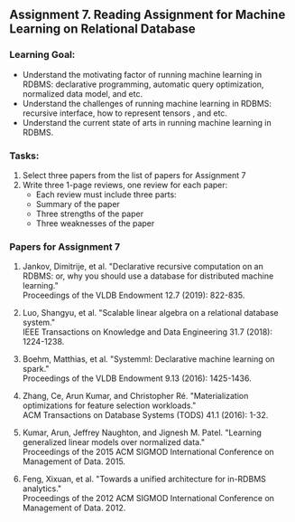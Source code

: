 ## Assignment 7. Reading Assignment for Machine Learning on Relational Database

### Learning Goal:
- Understand the motivating factor of running machine learning in RDBMS: declarative programming, automatic query optimization, normalized data model, and etc.  
- Understand the challenges of running machine learning in RDBMS: recursive interface, how to represent tensors , and etc.  
- Understand the current state of arts in running machine learning in RDBMS.  


### Tasks:
1. Select three papers from the list of papers for Assignment 7
2. Write three 1-page reviews, one review for each paper:
    - Each review must include three parts: 
    - Summary of the paper
    - Three strengths of the paper
    - Three weaknesses of the paper



### Papers for Assignment 7

1. Jankov, Dimitrije, et al. "Declarative recursive computation on an RDBMS: or, why you should use a database for distributed machine learning."   
   Proceedings of the VLDB Endowment 12.7 (2019): 822-835.

2. Luo, Shangyu, et al. "Scalable linear algebra on a relational database system."   
   IEEE Transactions on Knowledge and Data Engineering 31.7 (2018): 1224-1238.

3. Boehm, Matthias, et al. "Systemml: Declarative machine learning on spark."   
   Proceedings of the VLDB Endowment 9.13 (2016): 1425-1436.
   
4. Zhang, Ce, Arun Kumar, and Christopher Ré. "Materialization optimizations for feature selection workloads."   
   ACM Transactions on Database Systems (TODS) 41.1 (2016): 1-32.

5. Kumar, Arun, Jeffrey Naughton, and Jignesh M. Patel. "Learning generalized linear models over normalized data."   
   Proceedings of the 2015 ACM SIGMOD International Conference on Management of Data. 2015.
   
6. Feng, Xixuan, et al. "Towards a unified architecture for in-RDBMS analytics."    
   Proceedings of the 2012 ACM SIGMOD International Conference on Management of Data. 2012.

